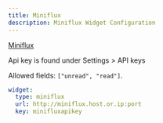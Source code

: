 ```yaml
---
title: Miniflux
description: Miniflux Widget Configuration
---
```


[Miniflux](https://github.com/miniflux/v2)

Api key is found under Settings > API keys

Allowed fields: `["unread", "read"]`.

```yaml
widget:
  type: miniflux
  url: http://miniflux.host.or.ip:port
  key: minifluxapikey
```
